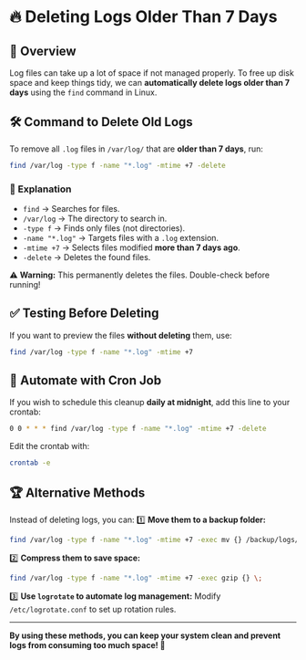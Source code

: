 # 🔥 Deleting Logs Older Than 7 Days

## 📌 Overview
Log files can take up a lot of space if not managed properly. To free up disk space and keep things tidy, we can **automatically
 delete logs older than 7 days** using the `find` command in Linux.

## 🛠 Command to Delete Old Logs
To remove all `.log` files in `/var/log/` that are **older than 7 days**, run:

```bash
find /var/log -type f -name "*.log" -mtime +7 -delete
```

### 📖 Explanation
- `find` → Searches for files.
- `/var/log` → The directory to search in.
- `-type f` → Finds only files (not directories).
- `-name "*.log"` → Targets files with a `.log` extension.
- `-mtime +7` → Selects files modified **more than 7 days ago**.
- `-delete` → Deletes the found files.

⚠ **Warning:** This permanently deletes the files. Double-check before running!

## ✅ Testing Before Deleting
If you want to preview the files **without deleting** them, use:

```bash
find /var/log -type f -name "*.log" -mtime +7
```

## 🔄 Automate with Cron Job
If you wish to schedule this cleanup **daily at midnight**, add this line to your crontab:

```bash
0 0 * * * find /var/log -type f -name "*.log" -mtime +7 -delete
```

Edit the crontab with:
```bash
crontab -e
```

## 🏆 Alternative Methods
Instead of deleting logs, you can:
1️⃣ **Move them to a backup folder:**
```bash
find /var/log -type f -name "*.log" -mtime +7 -exec mv {} /backup/logs/ \;
```

2️⃣ **Compress them to save space:**
```bash
find /var/log -type f -name "*.log" -mtime +7 -exec gzip {} \;
```

3️⃣ **Use `logrotate` to automate log management:**
Modify `/etc/logrotate.conf` to set up rotation rules.

---
**By using these methods, you can keep your system clean and prevent logs from consuming too much space! 🚀**

